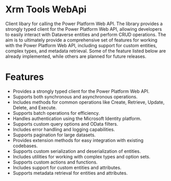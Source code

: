 # Xrm Tools WebApi

Client libary for calling the Power Platform Web API. The library provides a strongly typed client for the Power Platform Web API, allowing developers to easily interact with Dataverse entities and perform CRUD operations. The aim is to ultimately provide a comprehensive set of features for working with the Power Platform Web API, including support for custom entities, complex types, and metadata retrieval. Some of the feature listed below are already implemented, while others are planned for future releases.

# Features

- Provides a strongly typed client for the Power Platform Web API.
- Supports both synchronous and asynchronous operations.
- Includes methods for common operations like Create, Retrieve, Update, Delete, and Execute.
- Supports batch operations for efficiency.
- Handles authentication using the Microsoft Identity platform.
- Supports custom query options and OData filters.
- Includes error handling and logging capabilities.
- Supports pagination for large datasets.
- Provides extension methods for easy integration with existing codebases.
- Supports custom serialization and deserialization of entities.
- Includes utilities for working with complex types and option sets.
- Supports custom actions and functions.
- Includes support for custom entities and attributes.
- Supports metadata retrieval for entities and attributes.